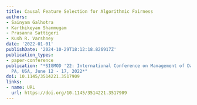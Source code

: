 ```yaml
---
title: Causal Feature Selection for Algorithmic Fairness
authors:
- Sainyam Galhotra
- Karthikeyan Shanmugam
- Prasanna Sattigeri
- Kush R. Varshney
date: '2022-01-01'
publishDate: '2024-10-29T18:12:18.826917Z'
publication_types:
- paper-conference
publication: "*SIGMOD '22: International Conference on Management of Data, Philadelphia,
  PA, USA, June 12 - 17, 2022*"
doi: 10.1145/3514221.3517909
links:
- name: URL
  url: https://doi.org/10.1145/3514221.3517909
---
```


